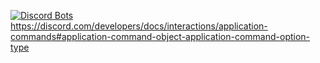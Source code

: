 [![Discord Bots](https://top.gg/api/widget/943502294136291388.svg)](https://top.gg/bot/943502294136291388)
https://discord.com/developers/docs/interactions/application-commands#application-command-object-application-command-option-type